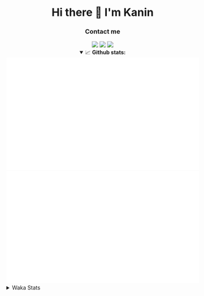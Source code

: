 <div align="center">
 <h1>Hi there 👋 I'm Kanin</h1>
 <h3>Contact me</h3>
 <a href="mailto:im@kanin.dev"><img src="https://img.shields.io/badge/gmail-%23D14836.svg?&style=for-the-badge&logo=gmail&logoColor=white"/></a>
 <a href="https://twitter.com/KaninDev"><img src="https://img.shields.io/badge/twitter-%231DA1F2.svg?&style=for-the-badge&logo=twitter&logoColor=white"/></a>
 <a href="https://www.linkedin.com/in/KaninDev"><img src="https://img.shields.io/badge/linkedin-%230077B5.svg?&style=for-the-badge&logo=linkedin&logoColor=white"/></a>
<details open>
  <summary>📈 <b>Github stats:</b></summary>
  <img src="https://github.com/Kanin/Kanin/blob/master/scripts/GitHubStats/generated/overview.svg"/>
  <img src="https://github.com/Kanin/Kanin/blob/master/scripts/GitHubStats/generated/languages.svg"/>
</details>
</div>

<details>
 <summary>Waka Stats</summary>

<!--START_SECTION:waka-->
![Code Time](http://img.shields.io/badge/Code%20Time-2%2C066%20hrs%2052%20mins-blue)

![Profile Views](http://img.shields.io/badge/Profile%20Views-0-blue)

![Lines of code](https://img.shields.io/badge/From%20Hello%20World%20I%27ve%20Written-847.5%20thousand%20lines%20of%20code-blue)

**🐱 My GitHub Data** 

> 📦 101.4 kB Used in GitHub's Storage 
 > 
> 🏆 472 Contributions in the Year 2023
 > 
> 🚫 Not Opted to Hire
 > 
> 📜 22 Public Repositories 
 > 
> 🔑 10 Private Repositories 
 > 
**I'm an Early 🐤** 

```text
🌞 Morning                2126 commits        ██████░░░░░░░░░░░░░░░░░░░   25.30 % 
🌆 Daytime                2514 commits        ███████░░░░░░░░░░░░░░░░░░   29.91 % 
🌃 Evening                2495 commits        ███████░░░░░░░░░░░░░░░░░░   29.69 % 
🌙 Night                  1269 commits        ████░░░░░░░░░░░░░░░░░░░░░   15.10 % 
```
📅 **I'm Most Productive on Monday** 

```text
Monday                   1599 commits        █████░░░░░░░░░░░░░░░░░░░░   19.03 % 
Tuesday                  1123 commits        ███░░░░░░░░░░░░░░░░░░░░░░   13.36 % 
Wednesday                784 commits         ██░░░░░░░░░░░░░░░░░░░░░░░   09.33 % 
Thursday                 1248 commits        ████░░░░░░░░░░░░░░░░░░░░░   14.85 % 
Friday                   1332 commits        ████░░░░░░░░░░░░░░░░░░░░░   15.85 % 
Saturday                 814 commits         ██░░░░░░░░░░░░░░░░░░░░░░░   09.69 % 
Sunday                   1504 commits        ████░░░░░░░░░░░░░░░░░░░░░   17.90 % 
```


📊 **This Week I Spent My Time On** 

```text
🕑︎ Time Zone: America/New_York

💬 Programming Languages: 
Python                   9 hrs 32 mins       ██████████████████████░░░   88.08 % 
virtualenv               37 mins             █░░░░░░░░░░░░░░░░░░░░░░░░   05.74 % 
Java                     35 mins             █░░░░░░░░░░░░░░░░░░░░░░░░   05.43 % 
requirements.txt         3 mins              ░░░░░░░░░░░░░░░░░░░░░░░░░   00.52 % 
Markdown                 1 min               ░░░░░░░░░░░░░░░░░░░░░░░░░   00.16 % 

🔥 Editors: 
PyCharm                  10 hrs 14 mins      ████████████████████████░   94.56 % 
IntelliJ                 35 mins             █░░░░░░░░░░░░░░░░░░░░░░░░   05.44 % 

🐱‍💻 Projects: 
BB-CommunityBot          8 hrs 57 mins       █████████████████████░░░░   82.68 % 
monopolybutgood          57 mins             ██░░░░░░░░░░░░░░░░░░░░░░░   08.84 % 
colors                   33 mins             █░░░░░░░░░░░░░░░░░░░░░░░░   05.19 % 
QuartTesting             15 mins             █░░░░░░░░░░░░░░░░░░░░░░░░   02.40 % 
MediaUploader            3 mins              ░░░░░░░░░░░░░░░░░░░░░░░░░   00.49 % 

💻 Operating System: 
Windows                  10 hrs 50 mins      █████████████████████████   100.00 % 
```

**I Mostly Code in Python** 

```text
Python                   26 repos            ██████████████░░░░░░░░░░░   57.78 % 
Java                     7 repos             ████░░░░░░░░░░░░░░░░░░░░░   15.56 % 
JavaScript               4 repos             ██░░░░░░░░░░░░░░░░░░░░░░░   08.89 % 
Kotlin                   2 repos             █░░░░░░░░░░░░░░░░░░░░░░░░   04.44 % 
HTML                     2 repos             █░░░░░░░░░░░░░░░░░░░░░░░░   04.44 % 
```



**Timeline**

![Lines of Code chart](https://raw.githubusercontent.com/Kanin/Kanin/master/assets/bar_graph.png)


 Last Updated on 25/07/2023 22:33:49 UTC
<!--END_SECTION:waka-->
</details>
